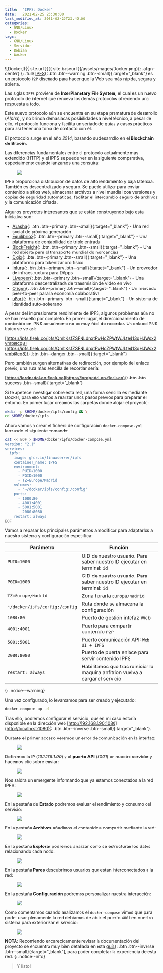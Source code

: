 ```yaml
---
title:  "IPFS: Docker"
date:   2021-02-25 23:30:00
last_modified_at: 2021-02-25T23:45:00
categories:
  - GNU/Linux
  - Docker
tags:
  - GNU/Linux
  - Servidor
  - Debian
  - Docker
---
```


![Docker]({{ site.url }}{{ site.baseurl }}/assets/images/Docker.png){: .align-center}
{: .full}
[IPFS](https://ipfs.io){: .btn .btn--warning .btn--small}{:target="_blank"} es un protocolo `P2P` diseñado para hacer que la Web sea más rápida, segura y abierta.

Las siglas `IPFS` proviene de **InterPlanetary File System**, el cual es un nuevo protocolo de internet que renueva los demás protocolos ofreciendo una respuesta a todo.

Este nuevo protocolo aún se encuentra en su etapa prematura de desarrollo (*Alpha*), y no brinda demasiadas posibilidades a nivel técnico, a pesar de ello, el protocolo funciona y facilita un seriado de guias y casos prácticos para así tener una toma de contacto con él.

El protocolo surge en el año *2014*, basando su desarrollo en el **Blockchain de Bitcoin**.

Las diferencias fundamentales entre el protocolo actualmente más extendido (HTTP) y el IPFS se puede ver en la siguiente comparativa, especialmente cuando lanzamos una consulta: 

<figure>
    <a href="/assets/images/posts/ipfshttp.png"><img src="/assets/images/posts/ipfshttp.png"></a>
</figure>

IPFS proporciona distribución de datos de alto rendimiento y baja latencia. También es descentralizado y seguro. Se puede utilizar para enviar contenido a sitios web, almacenar archivos a nivel mundial con versiones y copias de seguridad automáticas, facilitar el intercambio seguro de archivos y la comunicación cifrada.

Algunos proyectos interesantes que se están construyendo bajo esta iniciativa son:

- [Akasha](https://akasha.world){: .btn .btn--primary .btn--small}{:target="_blank"} - Una red social de próxima generación
- [Equilibrio3](https://www.balanc3.net){: .btn .btn--primary .btn--small}{:target="_blank"} - Una plataforma de contabilidad de triple entrada
- [BlockFreight](https://blockfreight.com){: .btn .btn--primary .btn--small}{:target="_blank"} - Una red abierta para el transporte mundial de mercancías
- [Digix](https://digix.global){: .btn .btn--primary .btn--small}{:target="_blank"} - Una plataforma para tokenizar oro físico
- [Infura](https://infura.io){: .btn .btn--primary .btn--small}{:target="_blank"} - Un proveedor de infraestructura para DApps
- [Livepeer](https://livepeer.org){: .btn .btn--primary .btn--small}{:target="_blank"} - Una plataforma descentralizada de transmisión de video en vivo
- [Origen](https://www.originprotocol.com){: .btn .btn--primary .btn--small}{:target="_blank"} - Un mercado peer-to-peer para la economía colaborativa
- [uPort](https://www.uport.me){: .btn .btn--primary .btn--small}{:target="_blank"} - Un sistema de identidad auto-soberano

A pesar del impresionante rendimiento de IPFS, algunos problemas aún no se han resuelto por completo. En primer lugar, el direccionamiento de contenido en IPNS actualmente no es muy fácil de recordar. Un enlace IPNS típico se ve así:

[https://ipfs.fleek.co/ipfs/QmbKsfZSFNLdnxtPwHcZPWtWJLte413gHJWsx2vmbi8cq8](https://ipfs.fleek.co/ipfs/QmbKsfZSFNLdnxtPwHcZPWtWJLte413gHJWsx2vmbi8cq8){: .btn .btn--danger .btn--small}{:target="_blank"}

Pero también surgen alternativas de redirección, por ejemplo del enlace previo, una ruta más sencilla de recordar sería:

[https://lordpedal.on.fleek.co](https://lordpedal.on.fleek.co){: .btn .btn--success .btn--small}{:target="_blank"}

Si te apetece investigar sobre esta red, una forma sencilla es mediante Docker, para ello vamos a realizar unos pasos previos para preparar el entorno. En primer lugar creamos las carpetas donde alojar el proyecto:

```bash
mkdir -p $HOME/docker/ipfs/config && \
cd $HOME/docker/ipfs
```

Ahora vamos a crear el fichero de configuración `docker-compose.yml` lanzando el siguiente comando:

```bash
cat << EOF > $HOME/docker/ipfs/docker-compose.yml
version: "2.1"
services:
  ipfs:
    image: ghcr.io/linuxserver/ipfs
    container_name: IPFS
    environment:
      - PUID=1000
      - PGID=1000
      - TZ=Europe/Madrid
    volumes:
      - '~/docker/ipfs/config:/config'
    ports:
      - 1080:80
      - 4001:4001
      - 5001:5001
      - 2080:8080
    restart: always
EOF
```

Vamos a repasar los principales parámetros a modificar para adaptarlos a nuestro sistema y configuración especifica:

| Parámetro | Función |
| ------ | ------ |
| `PUID=1000` | UID de nuestro usuario. Para saber nuestro ID ejecutar en terminal: `id` |
| `PGID=1000` | GID de nuestro usuario. Para saber nuestro ID ejecutar en terminal: `id` |
| `TZ=Europe/Madrid` | Zona horaria `Europa/Madrid` |
| `~/docker/ipfs/config:/config` | Ruta donde se almacena la configuración |
| `1080:80` | Puerto de gestión intefaz Web |
| `4001:4001` | Puerto para compartir contenido `P2P` |
| `5001:5001` | Puerto comunicación API: `Web UI + IPFS` |
| `2080:8080` | Puerto de puerta enlace para servir contenido IPFS  |
| `restart: always` | Habilitamos que tras reiniciar la maquina anfitrion vuelva a cargar el servicio |
{: .notice--warning}

Una vez configurado, lo levantamos para ser creado y ejecutado:

```bash
docker-compose up -d
```

Tras ello, podremos configurar el servicio, que en mi caso estaría disponible en la dirección web [http://192.168.1.90:1080](http://localhost:1080){: .btn .btn--inverse .btn--small}{:target="_blank"}. 

Durante el primer acceso veremos un error de comunicación en la interfaz:

<figure>
    <a href="/assets/images/posts/ipfs1.jpg"><img src="/assets/images/posts/ipfs1.jpg"></a>
</figure>

Definimos la **IP** (*192.168.1.90*) y el **puerto API** (*5001*) en nuestro servidor y hacemos clic sobre enviar:

<figure>
    <a href="/assets/images/posts/ipfs2.jpg"><img src="/assets/images/posts/ipfs2.jpg"></a>
</figure>

Nos saldra un emergente informando que ya estamos conectados a la red IPFS:

<figure>
    <a href="/assets/images/posts/ipfs3.jpg"><img src="/assets/images/posts/ipfs3.jpg"></a>
</figure>

En la pestaña de **Estado** podremos evaluar el rendimiento y consumo del servicio:

<figure>
    <a href="/assets/images/posts/ipfs4.jpg"><img src="/assets/images/posts/ipfs4.jpg"></a>
</figure>

En la pestaña **Archivos** añadimos el contenido a compartir mediante la red:

<figure>
    <a href="/assets/images/posts/ipfs5.jpg"><img src="/assets/images/posts/ipfs5.jpg"></a>
</figure>

En la pestaña **Explorar** podremos analizar como se estructuran los datos relacionando cada nodo:

<figure>
    <a href="/assets/images/posts/ipfs6.jpg"><img src="/assets/images/posts/ipfs6.jpg"></a>
</figure>

En la pestaña **Pares** descubrimos usuarios que estan interconectados a la red:

<figure>
    <a href="/assets/images/posts/ipfs7.jpg"><img src="/assets/images/posts/ipfs7.jpg"></a>
</figure>

En la pestaña **Configuración** podremos personalizar nuestra interacción:

<figure>
    <a href="/assets/images/posts/ipfs8.jpg"><img src="/assets/images/posts/ipfs8.jpg"></a>
</figure>

Como comentamos cuando analizamos el `docker-compose` vimos que para poder usar plenamente la red debiamos de abrir el puerto `4001` en nuestro sistema para exteriorizar el servicio:

<figure>
    <a href="/assets/images/posts/ipfs9.jpg"><img src="/assets/images/posts/ipfs9.jpg"></a>
</figure>

**NOTA**: Recomiendo encarecidamente revisar la documentación del proyecto se encuentra muy bien detallada en esta [guía](https://docs.ipfs.io/how-to/){: .btn .btn--inverse .btn--small}{:target="_blank"}, para poder completar la experiencia de esta red.
{: .notice--info}

> Y listo!
